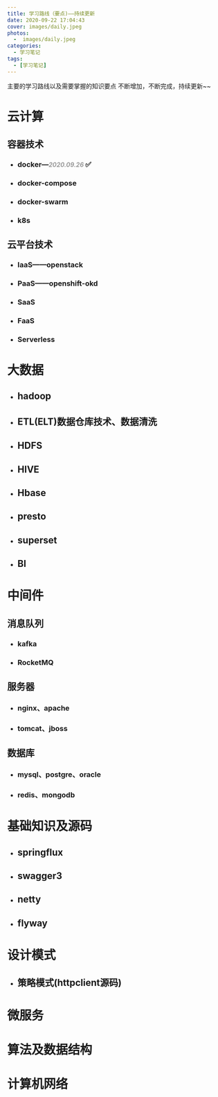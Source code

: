 ```yaml
---
title: 学习路线（要点)——持续更新
date: 2020-09-22 17:04:43
cover: images/daily.jpeg
photos: 
  -  images/daily.jpeg
categories: 
  - 学习笔记
tags: 
  - [学习笔记]
---
```


主要的学习路线以及需要掌握的知识要点
不断增加，不断完成，持续更新~~
<!--more -->
# **云计算**
## 容器技术
- ###  docker—<i style='color:#999999;font-size:14px'>2020.09.26</i> ✅
- ### docker-compose
- ### docker-swarm
- ### k8s

## 云平台技术
- ### IaaS——openstack
- ### PaaS——openshift-okd
- ### SaaS
- ### FaaS
- ### Serverless

# **大数据**
- ## hadoop
- ## ETL(ELT)数据仓库技术、数据清洗
- ## HDFS
- ## HIVE
- ## Hbase
- ## presto
- ## superset
- ## BI

# **中间件**
## 消息队列
- ### kafka
- ### RocketMQ

## 服务器
- ### nginx、apache
- ### tomcat、jboss

## 数据库
- ### mysql、postgre、oracle
- ### redis、mongodb

# **基础知识及源码**
- ## springflux
- ## swagger3
- ## netty
- ## flyway

# **设计模式**
- ## 策略模式(httpclient源码)

# **微服务**

# **算法及数据结构**

# **计算机网络**

